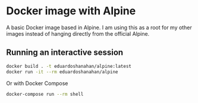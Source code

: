 # Docker image with  Alpine

A basic Docker image based in Alpine. I am using this as a root for my other images instead of hanging directly from the official Alpine.

## Running an interactive session

```bash
docker build . -t eduardoshanahan/alpine:latest
docker run -it --rm eduardoshanahan/alpine
```

Or with Docker Compose

```bash
docker-compose run --rm shell
```



